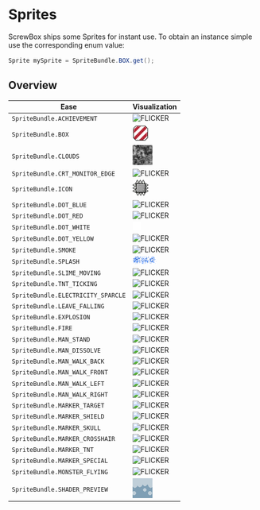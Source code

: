 # Sprites

ScrewBox ships some Sprites for instant use. To obtain an instance simple use the corresponding enum value:

``` java
Sprite mySprite = SpriteBundle.BOX.get();
```

## Overview

| Ease                               | Visualization                                                                                |
|------------------------------------|----------------------------------------------------------------------------------------------|
| `SpriteBundle.ACHIEVEMENT`         | ![FLICKER](../../../screwbox-core/src/main/resources/assets/sprites/ACHIEVEMENT.png)         |
| `SpriteBundle.BOX`                 | ![FLICKER](../../../screwbox-core/src/main/resources/assets/sprites/BOX.png)                 |
| `SpriteBundle.CLOUDS`              | ![FLICKER](../../../screwbox-core/src/main/resources/assets/sprites/CLOUDS.png)              |
| `SpriteBundle.CRT_MONITOR_EDGE`    | ![FLICKER](../../../screwbox-core/src/main/resources/assets/sprites/CRT_MONITOR_EDGE.png)    |
| `SpriteBundle.ICON`                | ![FLICKER](../../../screwbox-core/src/main/resources/assets/sprites/ICON.png)                |
| `SpriteBundle.DOT_BLUE`            | ![FLICKER](../../../screwbox-core/src/main/resources/assets/sprites/DOT_BLUE.png)            |
| `SpriteBundle.DOT_RED`             | ![FLICKER](../../../screwbox-core/src/main/resources/assets/sprites/DOT_RED.png)             |
| `SpriteBundle.DOT_WHITE`           | ![FLICKER](../../../screwbox-core/src/main/resources/assets/sprites/DOT_WHITE.png)           |
| `SpriteBundle.DOT_YELLOW`          | ![FLICKER](../../../screwbox-core/src/main/resources/assets/sprites/DOT_YELLOW.png)          |
| `SpriteBundle.SMOKE`               | ![FLICKER](../../../screwbox-core/src/main/resources/assets/sprites/SMOKE.png)               |
| `SpriteBundle.SPLASH`              | ![FLICKER](../../../screwbox-core/src/main/resources/assets/sprites/SPLASH.png)              |
| `SpriteBundle.SLIME_MOVING`        | ![FLICKER](../../../screwbox-core/src/main/resources/assets/sprites/SLIME_MOVING.png)        |
| `SpriteBundle.TNT_TICKING`         | ![FLICKER](../../../screwbox-core/src/main/resources/assets/sprites/TNT_TICKING.png)         |
| `SpriteBundle.ELECTRICITY_SPARCLE` | ![FLICKER](../../../screwbox-core/src/main/resources/assets/sprites/ELECTRICITY_SPARCLE.png) |
| `SpriteBundle.LEAVE_FALLING`       | ![FLICKER](../../../screwbox-core/src/main/resources/assets/sprites/LEAVE_FALLING.png)       |
| `SpriteBundle.EXPLOSION`           | ![FLICKER](../../../screwbox-core/src/main/resources/assets/sprites/EXPLOSION.png)           |
| `SpriteBundle.FIRE`                | ![FLICKER](../../../screwbox-core/src/main/resources/assets/sprites/FIRE.png)                |
| `SpriteBundle.MAN_STAND`           | ![FLICKER](../../../screwbox-core/src/main/resources/assets/sprites/MAN_STAND.png)           |
| `SpriteBundle.MAN_DISSOLVE`        | ![FLICKER](../../../screwbox-core/src/main/resources/assets/sprites/MAN_DISSOLVE.png)        |
| `SpriteBundle.MAN_WALK_BACK`       | ![FLICKER](../../../screwbox-core/src/main/resources/assets/sprites/MAN_WALK_BACK.png)       |
| `SpriteBundle.MAN_WALK_FRONT`      | ![FLICKER](../../../screwbox-core/src/main/resources/assets/sprites/MAN_WALK_FRONT.png)      |
| `SpriteBundle.MAN_WALK_LEFT`       | ![FLICKER](../../../screwbox-core/src/main/resources/assets/sprites/MAN_WALK_LEFT.png)       |
| `SpriteBundle.MAN_WALK_RIGHT`      | ![FLICKER](../../../screwbox-core/src/main/resources/assets/sprites/MAN_WALK_RIGHT.png)      |
| `SpriteBundle.MARKER_TARGET`       | ![FLICKER](../../../screwbox-core/src/main/resources/assets/sprites/MARKER_TARGET.png)       |
| `SpriteBundle.MARKER_SHIELD`       | ![FLICKER](../../../screwbox-core/src/main/resources/assets/sprites/MARKER_SHIELD.png)       |
| `SpriteBundle.MARKER_SKULL`        | ![FLICKER](../../../screwbox-core/src/main/resources/assets/sprites/MARKER_SKULL.png)        |
| `SpriteBundle.MARKER_CROSSHAIR`    | ![FLICKER](../../../screwbox-core/src/main/resources/assets/sprites/MARKER_CROSSHAIR.png)    |
| `SpriteBundle.MARKER_TNT`          | ![FLICKER](../../../screwbox-core/src/main/resources/assets/sprites/MARKER_TNT.png)          |
| `SpriteBundle.MARKER_SPECIAL`      | ![FLICKER](../../../screwbox-core/src/main/resources/assets/sprites/MARKER_SPECIAL.png)      |
| `SpriteBundle.MONSTER_FLYING`      | ![FLICKER](../../../screwbox-core/src/main/resources/assets/sprites/MONSTER_FLYING.png)      |
| `SpriteBundle.SHADER_PREVIEW`      | ![FLICKER](../../../screwbox-core/src/main/resources/assets/sprites/SHADER_PREVIEW.png)      |